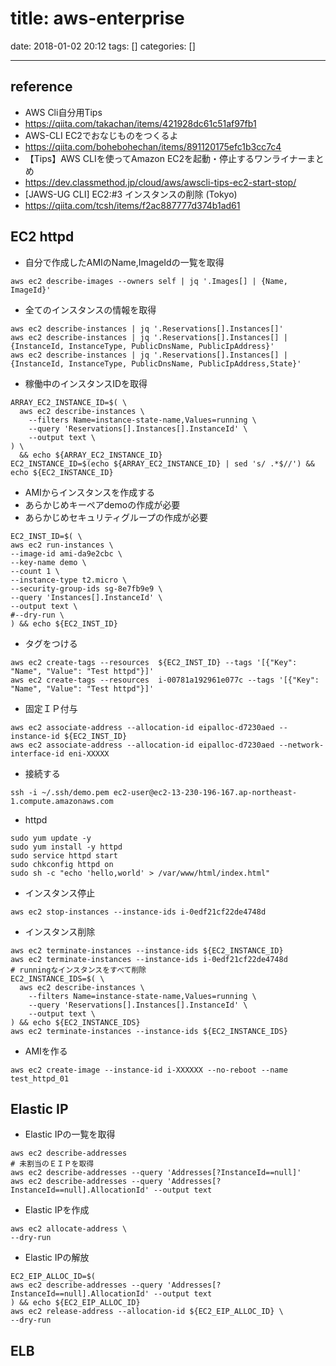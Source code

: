 title: aws-enterprise
==========
date: 2018-01-02 20:12
tags: []
categories: []
- - -

## reference
* AWS Cli自分用Tips
 * https://qiita.com/takachan/items/421928dc61c51af97fb1
* AWS-CLI EC2でおなじものをつくるよ
 * https://qiita.com/bohebohechan/items/891120175efc1b3cc7c4
* 【Tips】AWS CLIを使ってAmazon EC2を起動・停止するワンライナーまとめ
 * https://dev.classmethod.jp/cloud/aws/awscli-tips-ec2-start-stop/
* [JAWS-UG CLI] EC2:#3 インスタンスの削除 (Tokyo)
 * https://qiita.com/tcsh/items/f2ac887777d374b1ad61

## EC2 httpd
* 自分で作成したAMIのName,ImageIdの一覧を取得
```
aws ec2 describe-images --owners self | jq '.Images[] | {Name, ImageId}'
```

* 全てのインスタンスの情報を取得
```
aws ec2 describe-instances | jq '.Reservations[].Instances[]'
aws ec2 describe-instances | jq '.Reservations[].Instances[] | {InstanceId, InstanceType, PublicDnsName, PublicIpAddress}'
aws ec2 describe-instances | jq '.Reservations[].Instances[] | {InstanceId, InstanceType, PublicDnsName, PublicIpAddress,State}'
```

* 稼働中のインスタンスIDを取得
```
ARRAY_EC2_INSTANCE_ID=$( \
  aws ec2 describe-instances \
    --filters Name=instance-state-name,Values=running \
    --query 'Reservations[].Instances[].InstanceId' \
    --output text \
) \
  && echo ${ARRAY_EC2_INSTANCE_ID}
EC2_INSTANCE_ID=$(echo ${ARRAY_EC2_INSTANCE_ID} | sed 's/ .*$//') && echo ${EC2_INSTANCE_ID}
```

* AMIからインスタンスを作成する
 * あらかじめキーペアdemoの作成が必要
 * あらかじめセキュリティグループの作成が必要
```
EC2_INST_ID=$( \
aws ec2 run-instances \
--image-id ami-da9e2cbc \
--key-name demo \
--count 1 \
--instance-type t2.micro \
--security-group-ids sg-8e7fb9e9 \
--query 'Instances[].InstanceId' \
--output text \
#--dry-run \
) && echo ${EC2_INST_ID}
```

* タグをつける
```
aws ec2 create-tags --resources  ${EC2_INST_ID} --tags '[{"Key": "Name", "Value": "Test httpd"}]'
aws ec2 create-tags --resources  i-00781a192961e077c --tags '[{"Key": "Name", "Value": "Test httpd"}]'
```

* 固定ＩＰ付与
```
aws ec2 associate-address --allocation-id eipalloc-d7230aed --instance-id ${EC2_INST_ID}
aws ec2 associate-address --allocation-id eipalloc-d7230aed --network-interface-id eni-XXXXX
```

* 接続する
```
ssh -i ~/.ssh/demo.pem ec2-user@ec2-13-230-196-167.ap-northeast-1.compute.amazonaws.com
```

* httpd
```
sudo yum update -y
sudo yum install -y httpd
sudo service httpd start
sudo chkconfig httpd on
sudo sh -c "echo 'hello,world' > /var/www/html/index.html"
```

* インスタンス停止
```
aws ec2 stop-instances --instance-ids i-0edf21cf22de4748d
```

* インスタンス削除
```
aws ec2 terminate-instances --instance-ids ${EC2_INSTANCE_ID}
aws ec2 terminate-instances --instance-ids i-0edf21cf22de4748d
# runningなインスタンスをすべて削除
EC2_INSTANCE_IDS=$( \
  aws ec2 describe-instances \
    --filters Name=instance-state-name,Values=running \
    --query 'Reservations[].Instances[].InstanceId' \
    --output text \
) && echo ${EC2_INSTANCE_IDS}
aws ec2 terminate-instances --instance-ids ${EC2_INSTANCE_IDS}

```

* AMIを作る
```
aws ec2 create-image --instance-id i-XXXXXX --no-reboot --name test_httpd_01
```


## Elastic IP
* Elastic IPの一覧を取得
```
aws ec2 describe-addresses
# 未割当のＥＩＰを取得
aws ec2 describe-addresses --query 'Addresses[?InstanceId==null]'
aws ec2 describe-addresses --query 'Addresses[?InstanceId==null].AllocationId' --output text
```

* Elastic IPを作成
```
aws ec2 allocate-address \
--dry-run
```


* Elastic IPの解放
```
EC2_EIP_ALLOC_ID=$(
aws ec2 describe-addresses --query 'Addresses[?InstanceId==null].AllocationId' --output text
) && echo ${EC2_EIP_ALLOC_ID}
aws ec2 release-address --allocation-id ${EC2_EIP_ALLOC_ID} \
--dry-run
```

## ELB
## 
